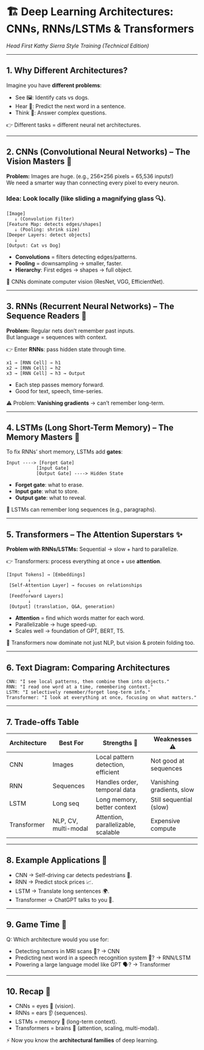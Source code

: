 # 🏗️ Deep Learning Architectures: CNNs, RNNs/LSTMs & Transformers  
*Head First Kathy Sierra Style Training (Technical Edition)*  

---  

## 1. Why Different Architectures?  

Imagine you have **different problems**:  
- See 🖼️: Identify cats vs dogs.  
- Hear 🎵: Predict the next word in a sentence.  
- Think 🤖: Answer complex questions.  

👉 Different tasks = different neural net architectures.  

---  

## 2. CNNs (Convolutional Neural Networks) – The Vision Masters 👀  

**Problem:** Images are huge. (e.g., 256×256 pixels = 65,536 inputs!)  
We need a smarter way than connecting every pixel to every neuron.  

### Idea: Look locally (like sliding a magnifying glass 🔍).  

```
[Image]
   ↓ (Convolution Filter)
[Feature Map: detects edges/shapes]
   ↓ (Pooling: shrink size)
[Deeper Layers: detect objects]
   ↓
[Output: Cat vs Dog]
```  

- **Convolutions** = filters detecting edges/patterns.  
- **Pooling** = downsampling → smaller, faster.  
- **Hierarchy**: First edges → shapes → full object.  

📌 CNNs dominate computer vision (ResNet, VGG, EfficientNet).  

---  

## 3. RNNs (Recurrent Neural Networks) – The Sequence Readers 📖  

**Problem:** Regular nets don’t remember past inputs.  
But language = sequences with context.  

👉 Enter **RNNs**: pass hidden state through time.  

```
x1 → [RNN Cell] → h1  
x2 → [RNN Cell] → h2  
x3 → [RNN Cell] → h3 → Output
```  

- Each step passes memory forward.  
- Good for text, speech, time-series.  

⚠️ Problem: **Vanishing gradients** → can’t remember long-term.  

---  

## 4. LSTMs (Long Short-Term Memory) – The Memory Masters 🧠  

To fix RNNs’ short memory, LSTMs add **gates**:  

```
Input ----> [Forget Gate]  
           [Input Gate]  
           [Output Gate] ----> Hidden State
```  

- **Forget gate**: what to erase.  
- **Input gate**: what to store.  
- **Output gate**: what to reveal.  

📌 LSTMs can remember long sequences (e.g., paragraphs).  

---  

## 5. Transformers – The Attention Superstars ✨  

**Problem with RNNs/LSTMs:** Sequential → slow + hard to parallelize.  

👉 Transformers: process everything at once + use **attention**.  

```
[Input Tokens] → [Embeddings]  
        ↓  
 [Self-Attention Layer] → focuses on relationships  
        ↓  
 [Feedforward Layers]  
        ↓  
 [Output] (translation, Q&A, generation)
```  

- **Attention** = find which words matter for each word.  
- Parallelizable → huge speed-up.  
- Scales well → foundation of GPT, BERT, T5.  

📌 Transformers now dominate not just NLP, but vision & protein folding too.  

---  

## 6. Text Diagram: Comparing Architectures  

```
CNN: "I see local patterns, then combine them into objects."  
RNN: "I read one word at a time, remembering context."  
LSTM: "I selectively remember/forget long-term info."  
Transformer: "I look at everything at once, focusing on what matters."  
```  

---  

## 7. Trade-offs Table  

| Architecture  | Best For | Strengths 💪 | Weaknesses ⚠️ |
|---------------|----------|--------------|---------------|
| CNN           | Images   | Local pattern detection, efficient | Not good at sequences |
| RNN           | Sequences| Handles order, temporal data | Vanishing gradients, slow |
| LSTM          | Long seq | Long memory, better context | Still sequential (slow) |
| Transformer   | NLP, CV, multi-modal | Attention, parallelizable, scalable | Expensive compute |  

---  

## 8. Example Applications 🚀  

- CNN → Self-driving car detects pedestrians 🚗.  
- RNN → Predict stock prices 📈.  
- LSTM → Translate long sentences 🌍.  
- Transformer → ChatGPT talks to you 🤖.  

---  

## 9. Game Time 🎲  

Q: Which architecture would you use for:  
- Detecting tumors in MRI scans 🧬? → CNN  
- Predicting next word in a speech recognition system 🎤? → RNN/LSTM  
- Powering a large language model like GPT 🗣️? → Transformer  

---  

## 10. Recap 🎉  

- CNNs = eyes 👀 (vision).  
- RNNs = ears 👂 (sequences).  
- LSTMs = memory 🧠 (long-term context).  
- Transformers = brains 🤖 (attention, scaling, multi-modal).  

⚡ Now you know the **architectural families** of deep learning.  
